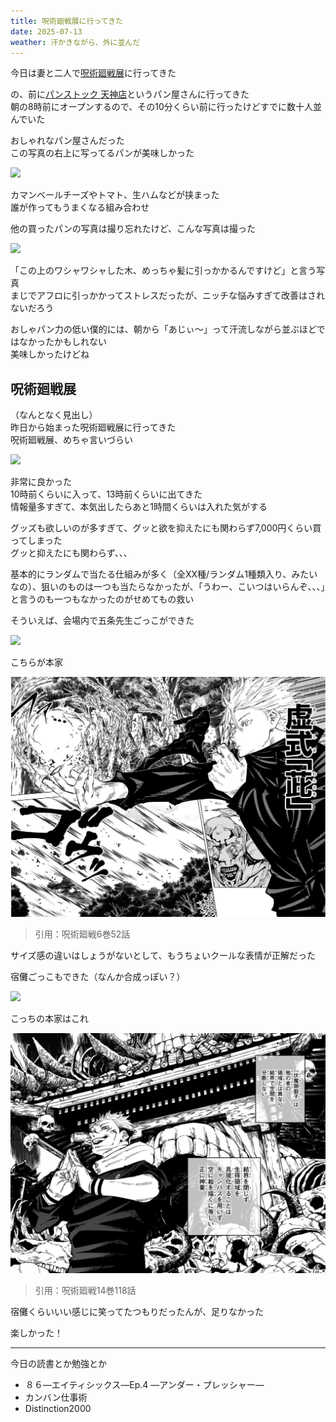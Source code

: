 ```yaml
---
title: 呪術廻戦展に行ってきた
date: 2025-07-13
weather: 汗かきながら、外に並んだ
---
```

今日は妻と二人で[呪術廻戦展](https://jujutsuten.com/)に行ってきた

の、前に[パンストック 天神店](https://tabelog.com/fukuoka/A4001/A400103/40052317/)というパン屋さんに行ってきた  
朝の8時前にオープンするので、その10分くらい前に行ったけどすでに数十人並んでいた

おしゃれなパン屋さんだった  
この写真の右上に写ってるパンが美味しかった

![](https://images.kechiiiiin.com/diary/20250921154906.jpeg)

カマンベールチーズやトマト、生ハムなどが挟まった  
誰が作ってもうまくなる組み合わせ

他の買ったパンの写真は撮り忘れたけど、こんな写真は撮った

![](https://images.kechiiiiin.com/diary/20250921154918.jpeg)

「この上のワシャワシャした木、めっちゃ髪に引っかかるんですけど」と言う写真  
まじでアフロに引っかかってストレスだったが、ニッチな悩みすぎて改善はされないだろう

おしゃパン力の低い僕的には、朝から「あじぃ〜」って汗流しながら並ぶほどではなかったかもしれない  
美味しかったけどね

## 呪術廻戦展

（なんとなく見出し）  
昨日から始まった呪術廻戦展に行ってきた  
呪術廻戦展、めちゃ言いづらい

![](https://images.kechiiiiin.com/diary/20250921154931.jpeg)

非常に良かった  
10時前くらいに入って、13時前くらいに出てきた  
情報量多すぎて、本気出したらあと1時間くらいは入れた気がする

グッズも欲しいのが多すぎて、グッと欲を抑えたにも関わらず7,000円くらい買ってしまった  
グッと抑えたにも関わらず、、、

基本的にランダムで当たる仕組みが多く（全XX種/ランダム1種類入り、みたいなの）、狙いのものは一つも当たらなかったが、「うわー、こいつはいらんぞ、、、」と言うのも一つもなかったのがせめてもの救い

そういえば、会場内で五条先生ごっこができた

![](https://images.kechiiiiin.com/diary/20250921154941.jpeg)

こちらが本家

![Image](../../assets/diary-20250713221458.jpg)
> 引用：呪術廻戦6巻52話

サイズ感の違いはしょうがないとして、もうちょいクールな表情が正解だった

宿儺ごっこもできた（なんか合成っぽい？）

![](https://images.kechiiiiin.com/diary/20250921154952.jpeg)

こっちの本家はこれ

![Image](../../assets/diary-20250713222452.jpg)
> 引用：呪術廻戦14巻118話

宿儺くらいいい感じに笑ってたつもりだったんが、足りなかった

楽しかった！

---

今日の読書とか勉強とか
- ８６―エイティシックス―Ep.4 ―アンダー・プレッシャー―
- カンバン仕事術
- Distinction2000
